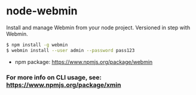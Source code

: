 node-webmin
===========

Install and manage Webmin from your node project. Versioned in step with Webmin.

```bash
$ npm install -g webmin
$ webmin install --user admin --password pass123
```
- npm package: <https://www.npmjs.org/package/webmin>

### For more info on CLI usage, see: https://www.npmjs.org/package/xmin
